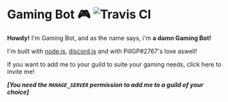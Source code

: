 # Gaming Bot 🎮 ![Travis CI](https://travis-ci.org/PillGP/gaming-bot.svg?branch=master)

**Howdy!**
I'm Gaming Bot, and as the name says, i'm __a damn Gaming Bot!__

I'm built with [node.js](https://nodejs.org), [discord.js](https://discord.js.org) and with PillGP#2767's love aswell!

If you want to add me to your guild to suite your gaming needs, click here to invite me!

*__[You need the `MANAGE_SERVER` permission to add me to a guild of your choice]__*